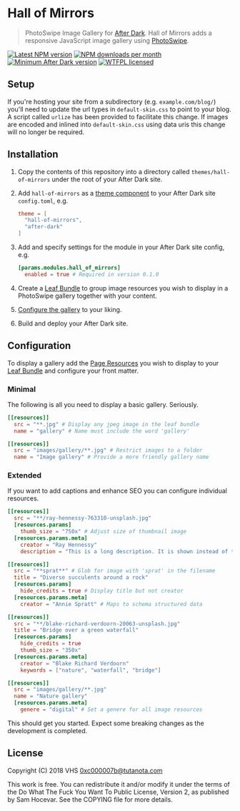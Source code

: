 # Hall of Mirrors

> PhotoSwipe Image Gallery for [After Dark]. Hall of Mirrors adds a responsive JavaScript image gallery using [PhotoSwipe](http://photoswipe.com).

[![Latest NPM version](https://img.shields.io/npm/v/hall-of-mirrors.svg?style=flat-square)](https://www.npmjs.com/package/hall-of-mirrors)
[![NPM downloads per month](https://img.shields.io/npm/dm/hall-of-mirrors.svg?style=flat-square)](https://www.npmjs.com/package/hall-of-mirrors)
[![Minimum After Dark version](https://img.shields.io/badge/after%20dark->%3D%205.4.0-000000.svg?style=flat-square)](https://codeberg.org/vhs/after-dark/)
[![WTFPL licensed](https://img.shields.io/npm/l/hall-of-mirrors.svg?style=flat-square&longCache=true)](https://codeberg.org/vhs/hall-of-mirrors/src/branch/master/COPYING)

## Setup

If you're hosting your site from a subdirectory (e.g. `example.com/blog/`) you'll need to update the url types in `default-skin.css` to point to your blog. A script called `urlize` has been provided to facilitate this change. If images are encoded and inlined into `default-skin.css` using data uris this change will no longer be required.

## Installation

1. Copy the contents of this repository into a directory called `themes/hall-of-mirrors` under the root of your After Dark site.
2. Add `hall-of-mirrors` as a [theme component](https://gohugo.io/themes/theme-components/) to your After Dark site `config.toml`, e.g.

    ```toml
    theme = [
      "hall-of-mirrors",
      "after-dark"
    ]
    ```

3. Add and specify settings for the module in your After Dark site config, e.g.

    ```toml
    [params.modules.hall_of_mirrors]
      enabled = true # Required in version 0.1.0
    ```

4. Create a [Leaf Bundle] to group image resources you wish to display in a PhotoSwipe gallery together with your content.
5. [Configure the gallery](#configuration) to your liking.
6. Build and deploy your After Dark site.

## Configuration

To display a gallery add the [Page Resources] you wish to display to your [Leaf Bundle] and configure your front matter.

### Minimal

The following is all you need to display a basic gallery. Seriously.

```toml
[[resources]]
  src = "**.jpg" # Display any jpeg image in the leaf bundle
  name = "gallery" # Name must include the word 'gallery'
```

```toml
[[resources]]
  src = "images/gallery/**.jpg" # Restrict images to a folder
  name = "Image gallery" # Provide a more friendly gallery name
```

### Extended

If you want to add captions and enhance SEO you can configure individual resources.

```toml
[[resources]]
  src = "**/ray-hennessy-763310-unsplash.jpg"
  [resources.params]
    thumb_size = "750x" # Adjust size of thumbnail image
  [resources.params.meta]
    creator = "Ray Hennessy"
    description = "This is a long description. It is shown instead of the title and is intended to provide more information."

[[resources]]
  src = "**sprat**" # Glob for image with 'sprat' in the filename
  title = "Diverse succulents around a rock"
  [resources.params]
    hide_credits = true # Display title but not creator
  [resources.params.meta]
    creator = "Annie Spratt" # Maps to schema structured data

[[resources]]
  src = "**/blake-richard-verdoorn-20063-unsplash.jpg"
  title = "Bridge over a green waterfall"
  [resources.params]
    hide_credits = true
    thumb_size = "350x"
  [resources.params.meta]
    creator = "Blake Richard Verdoorn"
    keywords = ["nature", "waterfall", "bridge"]

[[resources]]
  src = "images/gallery/**.jpg"
  name = "Nature gallery"
  [resources.params.meta]
    genere = "digital" # Set a genere for all image resources
```

This should get you started. Expect some breaking changes as the development is completed.

## License

Copyright (C) 2018 VHS <0xc000007b@tutanota.com>

This work is free. You can redistribute it and/or modify it under the
terms of the Do What The Fuck You Want To Public License, Version 2,
as published by Sam Hocevar. See the COPYING file for more details.

[After Dark]: https://codeberg.org/vhs/after-dark/
[Leaf Bundle]: https://gohugo.io/content-management/page-bundles/#leaf-bundles
[Page Resources]: https://gohugo.io/content-management/page-resources/
